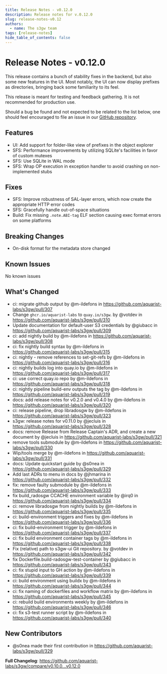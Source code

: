 ```yaml
---
title: Release Notes - v0.12.0
description: Release notes for v.0.12.0
slug: release-notes-v0.12
authors:
  - name: The s3gw team
tags: [release-notes]
hide_table_of_contents: false
---
```



# Release Notes - v0.12.0

This release contains a bunch of stability fixes in the backend, but also some
new features in the UI. Most notably, the UI can now display prefixes as
directories, bringing back some familiarity to its feel.

<!--truncate-->

This release is meant for testing and feedback gathering. It is not recommended
for production use.

Should a bug be found and not expected to be related to the list below, one
should feel encouraged to file an issue in our
[GitHub repository](https://github.com/aquarist-labs/s3gw/issues/new/choose).

## Features

- UI: Add support for folder-like view of prefixes in the object explorer
- SFS: Performance improvements by utilizing SQLite's facilities in favor of
  custom mutexes
- SFS: Use SQLite in WAL mode
- SFS: Wrap OP execution in exception handler to avoid crashing on
  non-implemented stubs

## Fixes

- SFS: Improve robustness of SAL-layer errors, which now create the appropriate
  HTTP error codes
- SFS: Gracefully handle out-of-space situations
- Build: Fix missing `.note.ABI-tag` ELF section causing exec format errors on
  some platforms

## Breaking Changes

- On-disk format for the metadata store changed

## Known Issues

No known issues

<!-- Release notes generated using configuration in .github/release.yaml at v0.12.0 -->

## What's Changed
* ci: migrate github output by @m-ildefons in https://github.com/aquarist-labs/s3gw/pull/307
* Change `ghcr.io/aquarist-labs` to `quay.io/s3gw`. by @votdev in https://github.com/aquarist-labs/s3gw/pull/310
* Update documentation for default-user S3 credentials by @giubacc in https://github.com/aquarist-labs/s3gw/pull/309
* ci: add nightly build by @m-ildefons in https://github.com/aquarist-labs/s3gw/pull/308
* ci: fix nightly build syntax by @m-ildefons in https://github.com/aquarist-labs/s3gw/pull/315
* ci: nightly - remove references to set-git-refs by @m-ildefons in https://github.com/aquarist-labs/s3gw/pull/316
* ci: nightly builds log into quay.io by @m-ildefons in https://github.com/aquarist-labs/s3gw/pull/317
* ci: use correct quay.io repo by @m-ildefons in https://github.com/aquarist-labs/s3gw/pull/318
* ci: nightly pipeline build-env outputs the tag by @m-ildefons in https://github.com/aquarist-labs/s3gw/pull/319
* docs: add release notes for v0.2.0 and v0.4.0 by @m-ildefons in https://github.com/aquarist-labs/s3gw/pull/320
* ci: release pipeline, drop libradosgw by @m-ildefons in https://github.com/aquarist-labs/s3gw/pull/323
* s3gw: release notes for v0.11.0 by @jecluis in https://github.com/aquarist-labs/s3gw/pull/328
* docs: remove Release from Release Captain's ADR, and create a new document by @jecluis in https://github.com/aquarist-labs/s3gw/pull/321
* remove tools submodule by @m-ildefons in https://github.com/aquarist-labs/s3gw/pull/330
* Wip/tools merge by @m-ildefons in https://github.com/aquarist-labs/s3gw/pull/331
* docs: Update quickstart guide by @s0nea in https://github.com/aquarist-labs/s3gw/pull/329
* Add last ADRs to menu in docs by @jhmarina in https://github.com/aquarist-labs/s3gw/pull/332
* fix: remove faulty submodule by @m-ildefons in https://github.com/aquarist-labs/s3gw/pull/333
* fix build_radosgw CCACHE environment variable by @irq0 in https://github.com/aquarist-labs/s3gw/pull/334
* ci: remove libradosgw from nightly builds by @m-ildefons in https://github.com/aquarist-labs/s3gw/pull/335
* ci: build-environment triggers and fixes by @m-ildefons in https://github.com/aquarist-labs/s3gw/pull/336
* ci: fix build-environment trigger by @m-ildefons in https://github.com/aquarist-labs/s3gw/pull/337
* ci: fix build environment container tags by @m-ildefons in https://github.com/aquarist-labs/s3gw/pull/338
* Fix (relative) path to s3gw-ui Git repository. by @votdev in https://github.com/aquarist-labs/s3gw/pull/342
* fix Dockerfile.build-radosgw-test-container by @giubacc in https://github.com/aquarist-labs/s3gw/pull/343
* ci: fix stupid input to GH action by @m-ildefons in https://github.com/aquarist-labs/s3gw/pull/339
* ci: build environment using buildx by @m-ildefons in https://github.com/aquarist-labs/s3gw/pull/344
* ci: fix naming of dockerfiles and workflow matrix by @m-ildefons in https://github.com/aquarist-labs/s3gw/pull/345
* ci: rebuild build environments weekly by @m-ildefons in https://github.com/aquarist-labs/s3gw/pull/346
* ci: fix s3-test runner script by @m-ildefons in https://github.com/aquarist-labs/s3gw/pull/340

## New Contributors
* @s0nea made their first contribution in https://github.com/aquarist-labs/s3gw/pull/329

**Full Changelog**: https://github.com/aquarist-labs/s3gw/compare/v0.10.0...v0.12.0
